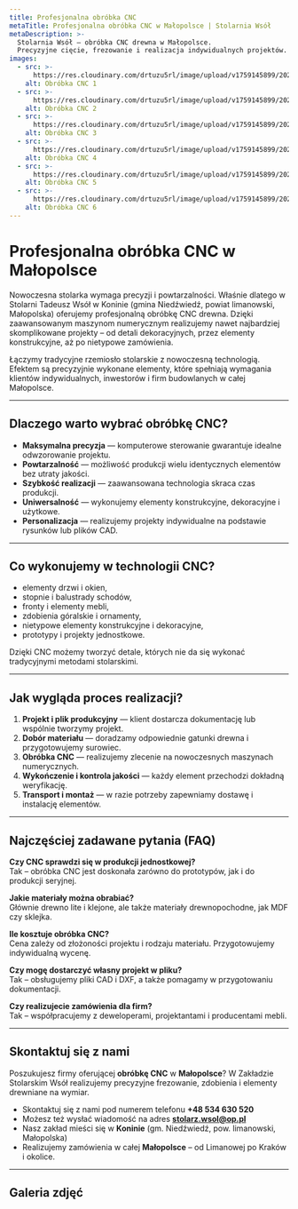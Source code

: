 ```yaml
---
title: Profesjonalna obróbka CNC
metaTitle: Profesjonalna obróbka CNC w Małopolsce | Stolarnia Wsół
metaDescription: >-
  Stolarnia Wsół – obróbka CNC drewna w Małopolsce.
  Precyzyjne cięcie, frezowanie i realizacja indywidualnych projektów. Skontaktuj się już dziś!
images:
  - src: >-
      https://res.cloudinary.com/drtuzu5rl/image/upload/v1759145899/20210313_170957_oo2jyi_pqszww.webp
    alt: Obróbka CNC 1
  - src: >-
      https://res.cloudinary.com/drtuzu5rl/image/upload/v1759145899/20210313_170957_oo2jyi_pqszww.webp
    alt: Obróbka CNC 2
  - src: >-
      https://res.cloudinary.com/drtuzu5rl/image/upload/v1759145899/20210313_170957_oo2jyi_pqszww.webp
    alt: Obróbka CNC 3
  - src: >-
      https://res.cloudinary.com/drtuzu5rl/image/upload/v1759145899/20210313_170957_oo2jyi_pqszww.webp
    alt: Obróbka CNC 4
  - src: >-
      https://res.cloudinary.com/drtuzu5rl/image/upload/v1759145899/20210313_170957_oo2jyi_pqszww.webp
    alt: Obróbka CNC 5
  - src: >-
      https://res.cloudinary.com/drtuzu5rl/image/upload/v1759145899/20210313_170957_oo2jyi_pqszww.webp
    alt: Obróbka CNC 6
---
```

# Profesjonalna obróbka CNC w Małopolsce

Nowoczesna stolarka wymaga precyzji i powtarzalności. Właśnie dlatego w Stolarni Tadeusz Wsół w Koninie (gmina
Niedźwiedź, powiat limanowski, Małopolska) oferujemy profesjonalną obróbkę CNC drewna. Dzięki zaawansowanym maszynom
numerycznym realizujemy nawet najbardziej skomplikowane projekty – od detali dekoracyjnych, przez elementy
konstrukcyjne, aż po nietypowe zamówienia.

Łączymy tradycyjne rzemiosło stolarskie z nowoczesną technologią. Efektem są precyzyjnie wykonane elementy, które
spełniają wymagania klientów indywidualnych, inwestorów i firm budowlanych w całej Małopolsce.

---

## Dlaczego warto wybrać obróbkę CNC?

- **Maksymalna precyzja** — komputerowe sterowanie gwarantuje idealne odwzorowanie projektu.
- **Powtarzalność** — możliwość produkcji wielu identycznych elementów bez utraty jakości.
- **Szybkość realizacji** — zaawansowana technologia skraca czas produkcji.
- **Uniwersalność** — wykonujemy elementy konstrukcyjne, dekoracyjne i użytkowe.
- **Personalizacja** — realizujemy projekty indywidualne na podstawie rysunków lub plików CAD.

---

## Co wykonujemy w technologii CNC?

- elementy drzwi i okien,
- stopnie i balustrady schodów,
- fronty i elementy mebli,
- zdobienia góralskie i ornamenty,
- nietypowe elementy konstrukcyjne i dekoracyjne,
- prototypy i projekty jednostkowe.

Dzięki CNC możemy tworzyć detale, których nie da się wykonać tradycyjnymi metodami stolarskimi.

---

## Jak wygląda proces realizacji?

1. **Projekt i plik produkcyjny** — klient dostarcza dokumentację lub wspólnie tworzymy projekt.
1. **Dobór materiału** — doradzamy odpowiednie gatunki drewna i przygotowujemy surowiec.
1. **Obróbka CNC** — realizujemy zlecenie na nowoczesnych maszynach numerycznych.
1. **Wykończenie i kontrola jakości** — każdy element przechodzi dokładną weryfikację.
1. **Transport i montaż** — w razie potrzeby zapewniamy dostawę i instalację elementów.

---

## Najczęściej zadawane pytania (FAQ)

**Czy CNC sprawdzi się w produkcji jednostkowej?**\
Tak – obróbka CNC jest doskonała zarówno do prototypów, jak i do produkcji seryjnej.

**Jakie materiały można obrabiać?**\
Głównie drewno lite i klejone, ale także materiały drewnopochodne, jak MDF czy sklejka.

**Ile kosztuje obróbka CNC?**\
Cena zależy od złożoności projektu i rodzaju materiału. Przygotowujemy indywidualną wycenę.

**Czy mogę dostarczyć własny projekt w pliku?**\
Tak – obsługujemy pliki CAD i DXF, a także pomagamy w przygotowaniu dokumentacji.

**Czy realizujecie zamówienia dla firm?**\
Tak – współpracujemy z deweloperami, projektantami i producentami mebli.

---

## Skontaktuj się z nami

Poszukujesz firmy oferującej **obróbkę CNC** w **Małopolsce**?
W Zakładzie Stolarskim Wsół realizujemy precyzyjne frezowanie, zdobienia i elementy drewniane na wymiar.

- Skontaktuj się z nami pod numerem telefonu **+48 534 630 520**
- Możesz też wysłać wiadomość na adres **stolarz.wsol@op.pl**
- Nasz zakład mieści się w **Koninie** (gm. Niedźwiedź, pow. limanowski, Małopolska)
- Realizujemy zamówienia w całej **Małopolsce** – od Limanowej po Kraków i okolice.

---

## Galeria zdjęć
